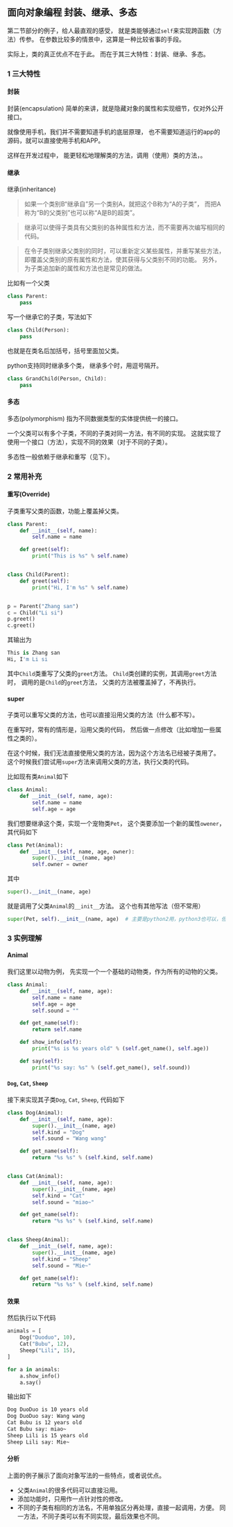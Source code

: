 ## 面向对象编程 封装、继承、多态
第二节部分的例子，给人最直观的感受，
就是类能够通过`self`来实现跨函数（方法）传参。
在参数比较多的情景中，这算是一种比较省事的手段。

实际上，类的真正优点不在于此。
而在于其三大特性：封装、继承、多态。

### 1 三大特性
#### 封装
封装(encapsulation)
简单的来讲，就是隐藏对象的属性和实现细节，仅对外公开接口。

就像使用手机，我们并不需要知道手机的底层原理，
也不需要知道运行的app的源码，就可以直接使用手机和APP。

这样在开发过程中，
能更轻松地理解类的方法，调用（使用）类的方法，。

#### 继承
继承(inheritance)

> 如果一个类别B“继承自”另一个类别A，就把这个B称为“A的子类”，
> 而把A称为“B的父类别”也可以称“A是B的超类”。

> 继承可以使得子类具有父类别的各种属性和方法，而不需要再次编写相同的代码。

> 在令子类别继承父类别的同时，可以重新定义某些属性，并重写某些方法，即覆盖父类别的原有属性和方法，使其获得与父类别不同的功能。
> 另外，为子类追加新的属性和方法也是常见的做法。

比如有一个父类
```python
class Parent:
    pass
```
写一个继承它的子类，写法如下
```python
class Child(Person):
    pass
```
也就是在类名后加括号，括号里面加父类。

python支持同时继承多个类，
继承多个时，用逗号隔开。
```python
class GrandChild(Person, Child):
    pass
```

#### 多态
多态(polymorphism)
指为不同数据类型的实体提供统一的接口。

一个父类可以有多个子类，不同的子类对同一方法，有不同的实现。
这就实现了使用一个接口（方法），实现不同的效果（对于不同的子类）。

多态性一般依赖于继承和重写（见下）。

### 2 常用补充
#### 重写(Override)

子类重写父类的函数，功能上覆盖掉父类。

```python
class Parent:
    def __init__(self, name):
        self.name = name

    def greet(self):
        print("This is %s" % self.name)


class Child(Parent):
    def greet(self):
        print("Hi, I'm %s" % self.name)


p = Parent("Zhang san")
c = Child("Li si")
p.greet()
c.greet()
```
其输出为
```python
This is Zhang san
Hi, I'm Li si
```

其中`Child`类重写了父类的`greet`方法。
`Child`类创建的实例，其调用`greet`方法时，
调用的是`Child`的`greet`方法，
父类的方法被覆盖掉了，不再执行。

#### super
子类可以重写父类的方法，也可以直接沿用父类的方法（什么都不写）。

在重写时，常有的情形是，沿用父类的代码，
然后做一点修改（比如增加一些属性之类的）。

在这个时候，我们无法直接使用父类的方法，因为这个方法名已经被子类用了。
这个时候我们尝试用`super`方法来调用父类的方法，执行父类的代码。

比如现有类`Animal`如下
```python
class Animal:
    def __init__(self, name, age):
        self.name = name
        self.age = age
```

我们想要继承这个类，实现一个宠物类`Pet`，
这个类要添加一个新的属性`owener`，其代码如下
```python
class Pet(Animal):
    def __init__(self, name, age, owner):
        super().__init__(name, age)
        self.owner = owner
```

其中
```python
super().__init__(name, age)
```
就是调用了父类`Animal`的`__init__`方法。
这个也有其他写法（但不常用）
```python
super(Pet, self).__init__(name, age)  # 主要是python2用，python3也可以，但不常用了
```

### 3 实例理解
#### Animal
我们这里以动物为例，
先实现一个一个基础的动物类，作为所有的动物的父类。
```python
class Animal:
    def __init__(self, name, age):
        self.name = name
        self.age = age
        self.sound = ""

    def get_name(self):
        return self.name

    def show_info(self):
        print("%s is %s years old" % (self.get_name(), self.age))

    def say(self):
        print("%s say: %s" % (self.get_name(), self.sound))
```

#### `Dog`, `Cat`, `Sheep`
接下来实现其子类`Dog`, `Cat`, `Sheep`, 代码如下
```python
class Dog(Animal):
    def __init__(self, name, age):
        super().__init__(name, age)
        self.kind = "Dog"
        self.sound = "Wang wang"

    def get_name(self):
        return "%s %s" % (self.kind, self.name)


class Cat(Animal):
    def __init__(self, name, age):
        super().__init__(name, age)
        self.kind = "Cat"
        self.sound = "miao~"

    def get_name(self):
        return "%s %s" % (self.kind, self.name)


class Sheep(Animal):
    def __init__(self, name, age):
        super().__init__(name, age)
        self.kind = "Sheep"
        self.sound = "Mie~"

    def get_name(self):
        return "%s %s" % (self.kind, self.name)
```

#### 效果
然后执行以下代码
```python
animals = [
    Dog("Duoduo", 10),
    Cat("Bubu", 12),
    Sheep("Lili", 15),
]

for a in animals:
    a.show_info()
    a.say()
```

输出如下
```txt
Dog DuoDuo is 10 years old
Dog DuoDuo say: Wang wang
Cat Bubu is 12 years old
Cat Bubu say: miao~
Sheep Lili is 15 years old
Sheep Lili say: Mie~
```

#### 分析
上面的例子展示了面向对象写法的一些特点，或者说优点。

- 父类`Animal`的很多代码可以直接沿用。
- 添加功能时，只用作一点针对性的修改。
- 不同的子类有相同的方法名，不用单独区分再处理，直接一起调用，方便。
  同一方法，不同子类可以有不同实现，最后效果也不同。
